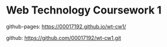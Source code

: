 # Web Technology Coursework 1

github-pages: https://00017192.github.io/wt-cw1/

github: https://github.com/00017192/wt-cw1.git